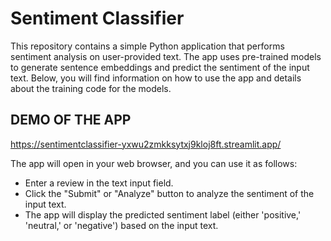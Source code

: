 # Sentiment Classifier

This repository contains a simple Python application that performs sentiment analysis on user-provided text. The app uses pre-trained models to generate sentence embeddings and predict the sentiment of the input text. Below, you will find information on how to use the app and details about the training code for the models.

## DEMO OF THE APP
https://sentimentclassifier-yxwu2zmkksytxj9kloj8ft.streamlit.app/

The app will open in your web browser, and you can use it as follows:
* Enter a review in the text input field.
* Click the "Submit" or "Analyze" button to analyze the sentiment of the input text.
* The app will display the predicted sentiment label (either 'positive,' 'neutral,' or 'negative') based on the input text.

